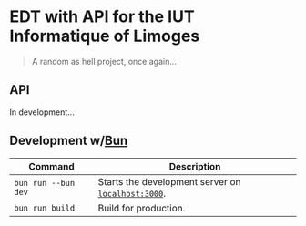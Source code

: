 # EDT with API for the IUT Informatique of Limoges

> A random as hell project, once again...

## API

In development...

## Development w/[Bun](https://bun.sh)

| Command | Description |
| ------- | ----------- |
| `bun run --bun dev` | Starts the development server on [`localhost:3000`](http://localhost:3000/). |
| `bun run build` | Build for production. |
